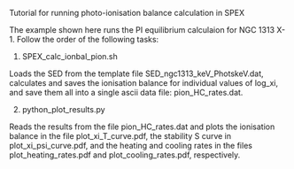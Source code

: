 Tutorial for running photo-ionisation balance calculation in SPEX

The example shown here runs the PI equilibrium calculaion for NGC 1313 X-1. Follow the order of the following tasks:

1) SPEX_calc_ionbal_pion.sh

Loads the SED from the template file SED_ngc1313_keV_PhotskeV.dat, calculates and saves the ionisation balance for individual values of log_xi, and save them all into a single ascii data file: pion_HC_rates.dat.

2) python_plot_results.py

Reads the results from the file pion_HC_rates.dat and plots the ionisation balance in the file plot_xi_T_curve.pdf, the stability S curve in plot_xi_psi_curve.pdf, and the heating and cooling rates in the files plot_heating_rates.pdf and plot_cooling_rates.pdf, respectively.
